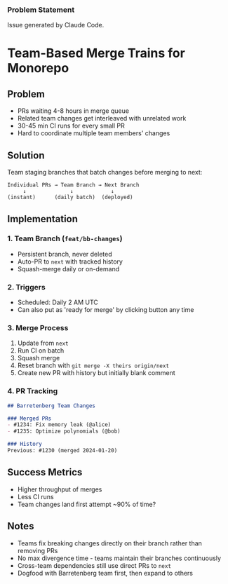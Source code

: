### Problem Statement

Issue generated by Claude Code.

# Team-Based Merge Trains for Monorepo

## Problem
- PRs waiting 4-8 hours in merge queue
- Related team changes get interleaved with unrelated work
- 30-45 min CI runs for every small PR
- Hard to coordinate multiple team members' changes

## Solution
Team staging branches that batch changes before merging to next:

```
Individual PRs → Team Branch → Next Branch
     ↓              ↓            ↓
(instant)      (daily batch)  (deployed)
```

## Implementation

### 1. Team Branch (`feat/bb-changes`)
- Persistent branch, never deleted
- Auto-PR to `next` with tracked history
- Squash-merge daily or on-demand

### 2. Triggers
- Scheduled: Daily 2 AM UTC
- Can also put as 'ready for merge' by clicking button any time

### 3. Merge Process
1. Update from `next`
2. Run CI on batch
3. Squash merge
4. Reset branch with `git merge -X theirs origin/next`
5. Create new PR with history but initially blank comment

### 4. PR Tracking
```markdown
## Barretenberg Team Changes

### Merged PRs
- #1234: Fix memory leak (@alice)
- #1235: Optimize polynomials (@bob)

### History
Previous: #1230 (merged 2024-01-20)
```

## Success Metrics
- Higher throughput of merges
- Less CI runs
- Team changes land first attempt ~90% of time?

## Notes
- Teams fix breaking changes directly on their branch rather than removing PRs
- No max divergence time - teams maintain their branches continuously
- Cross-team dependencies still use direct PRs to `next`
- Dogfood with Barretenberg team first, then expand to others
